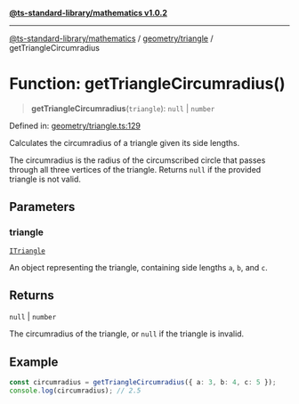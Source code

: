 [**@ts-standard-library/mathematics v1.0.2**](../../../README.md)

***

[@ts-standard-library/mathematics](../../../README.md) / [geometry/triangle](../README.md) / getTriangleCircumradius

# Function: getTriangleCircumradius()

> **getTriangleCircumradius**(`triangle`): `null` \| `number`

Defined in: [geometry/triangle.ts:129](https://github.com/gabaudette/ts-stdlib/blob/4a412e6fb273dc9fcab54b84c05921f52dac4b3f/packages/mathematics/src/geometry/triangle.ts#L129)

Calculates the circumradius of a triangle given its side lengths.

The circumradius is the radius of the circumscribed circle that passes through all three vertices of the triangle.
Returns `null` if the provided triangle is not valid.

## Parameters

### triangle

[`ITriangle`](../interfaces/ITriangle.md)

An object representing the triangle, containing side lengths `a`, `b`, and `c`.

## Returns

`null` \| `number`

The circumradius of the triangle, or `null` if the triangle is invalid.

## Example

```typescript
const circumradius = getTriangleCircumradius({ a: 3, b: 4, c: 5 });
console.log(circumradius); // 2.5
```
